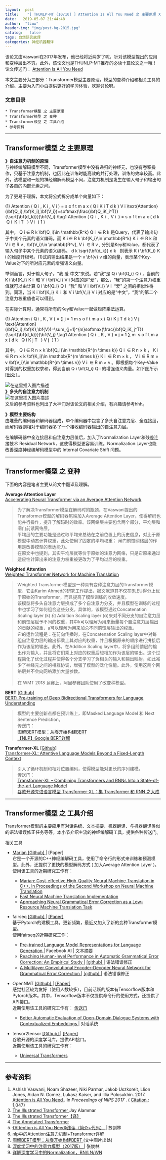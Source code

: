 ```yaml
---
layout:  post
title:    "[ THUNLP-MT (10/10) ] Attention Is All You Need 之 主要原理 X 工具介绍 X 变种 | Transformer模型 + 注意力机制 + 谷歌"
date:   2019-05-07 21:44:48                    
author:  "tzuw"
header-img: "img/post-bg-2015.jpg"
catalog:   false
tags: 自然語言處理
categories: 神经机器翻译
---
```

该论文由Vaswani在2017年发布，他已经将近两岁了呢，针对该模型提出的应用和变种层出不穷。此外，该论文也是THUNLP-MT推荐的必读十篇论文之一哦！  
论文传送门： [ Attention Is All You Need ](http://arxiv.org/abs/1706.03762)

本文主要分为三部分：Transformer模型主要原理，模型的变种介绍和相关工具的介绍。主要为入门小白提供更好的学习体验，欢迎讨论呀。

###  文章目录

    * Transformer模型 之 主要原理 
    * Transformer模型 之 变种 
    * Transformer模型 之 工具介绍 
    * 参考资料 

* * *

##  Transformer模型 之 主要原理

**》自注意力机制的原理**  
与神经编解码模型不同，Transformer模型中没有递归的神经元，也没有卷积操作，只基于注意力机制，也因此在训练时能高效的并行处理，训练的效率较高。此外，该模型和一般的神经编解码模型不同，注意力机制是发生在输入句子和输出句子各自的内部元素之间。

为了更易于理解，本文将公式拆分成单个向量如下：

(1)  Attention  (  Q  i  ,  K  i  ,  V  i  )  =  s  o  f  t  m  a  x  (  Q  i
K  i  T  d  k  )  V  i
\text{Attention}(\bf{Q_i},\bf{K_i},\bf{V_i})=softmax(\frac{\bf{Q_iK_i^T}}{\sqrt{\bf{d_k}}})\bf{V_i}
\tag1  Attention  (  Q  i  ​  ,  K  i  ​  ,  V  i  ​  )  =  s  o  f  t  m  a
x  (  d  k  ​  ​  Q  i  ​  K  i  T  ​  ​  )  V  i  ​  (  1  )

其中，  Q  i  ∈  R  k  \bf{Q_i}\in \mathbb{R^k}  Q  i  ​  ∈  R  k
是Query，代表了输出句子中某个元素的语义编码，而  K  i  ∈  R  k  \bf{K_i}\in \mathbb{R^k}  K  i  ​
∈  R  k  和  V  i  ∈  R  v  ,  \bf{V_i}\in \mathbb{R^v},  V  i  ​  ∈  R  v  ,
分别是Key和Value，都代表了输入句子中某个元素的语义编码。  d  k  \sqrt{\bf{d_k}}  d  k  ​  ​  则表示  K  i
\bf{K_i}  K  i  ​  的维度开根号。(1)式的输出结果是一个  v  \bf{v}  v  维的向量，表示某个Key-Value对下的所对应元素的增强语义向量。

举例而言，对于输入句子，“我 爱 中文”来说。若“我”是  Q  i  \bf{Q_i}  Q  i  ​  ，当前的  K  i  \bf{K_i}  K
i  ​  和  V  i  \bf{V_i}  V  i  ​  对应的是“爱”，那么，“我”的第一个注意力权重值就可以由计算  Q  i
\bf{Q_i}  Q  i  ​  “我” 和  V  i  \bf{V_i}  V  i  ​  “爱” 之间的相似性得到。同理，当  K  i
\bf{K_i}  K  i  ​  和  V  i  \bf{V_i}  V  i  ​  对应的是“中文”，“我”的第二个注意力权重值也可以得到。

在实际计算时，通常将所有的Key和Value一起做矩阵乘法运算。

(1)  Attention  (  Q  i  ,  K  ,  V  )  =  ∑  j  =  1  m  s  o  f  t  m  a  x
(  Q  i  K  j  T  d  k  )  V  j
\text{Attention}(\bf{Q_i},\bf{K},\bf{V})=\sum_{j=1}^{m}softmax(\frac{\bf{Q_iK_j^T}}{\sqrt{\bf{d_k}}})\bf{V_j}
\tag1  Attention  (  Q  i  ​  ,  K  ,  V  )  =  j  =  1  ∑  m  ​  s  o  f  t
m  a  x  (  d  k  ​  ​  Q  i  ​  K  j  T  ​  ​  )  V  j  ​  (  1  )

其中，  Q  i  ∈  R  n  ×  k  \bf{Q_i}\in \mathbb{R^{n \times k}}  Q  i  ​  ∈  R
n  ×  k  ，  K  i  ∈  R  m  ×  k  \bf{K_i}\in \mathbb{R^{m \times k}}  K  i  ​
∈  R  m  ×  k  ，  V  i  ∈  R  m  ×  v  \bf{V_i}\in \mathbb{R^{m \times v}}  V
i  ​  ∈  R  m  ×  v  。即根据每个Key-Value对得到的权重加权求和，得到当前  Q  i  \bf{Q_i}  Q  i  ​
的增强语义向量。如下图所示 [ [出处] ](http://mp.weixin.qq.com/s/HOt11jG0DhhVuFWYhKNXtg) 。

![在这里插入图片描述](http://img-blog.csdnimg.cn/20190505171032364.png?x-oss-process=image/watermark,type_ZmFuZ3poZW5naGVpdGk,shadow_10,text_aHR0cHM6Ly90enV3cGt1LmJsb2cuY3Nkbi5uZXQ=,size_16,color_FFFFFF,t_70#pic_center)  
**》多头的自注意力机制**  
![在这里插入图片描述](http://img-blog.csdnimg.cn/2019050521250866.png)  
文后的参考资料也列出了大神们对该论文的相关介绍，有兴趣请参考hhh。

**》模型主要结构**  
由堆叠的编码器和解码器组成，单个编码器中包含了多头自注意力层、全连接层，而解码器则相对于编码器多了一个接收编码器输出的自注意力层。

在编解码器中全连接层和自注意力层值后，加入了Normalization Layer和残差连接技术 Residual
Network，这使得模型更容易训练。Normalization Layer也能改善深度神经编解码模型中的 Internal Covariate Shift
问题。

* * *

##  Transformer模型 之 变种

下面的内容是笔者主要从论文中翻译及理解。

**Average Attention Layer**  
[ Accelerating Neural Transformer via an Average Attention Network](http://arxiv.org/abs/1805.00631)

> 为了解决Transformer模型在解码时的瓶颈，在Vaswani提出的Transformer模型的解码器尾端加入Average Attention
Layer，使得解码也能并行操作，提升了解码时的效率。该网络层主要包含两个部分，平均层和闸门前馈网络层。  
>  平均层的主要功能是通过取平均来总结在之前位置上的历史信息，对比于原模型中动态计算权重，此处使用了固定的平均权重；
闸门前馈网络层的作用是改善模型的表达能力。  
>  在原文中也提到，其实平均层就等价于原始的注意力网络，只是它原来通过适应性计算出来的注意力权重被更改为了平均过后的权重。

**Weighted Attention**  
[ Weighted Transformer Network for Machine Translation](http://arxiv.org/abs/1711.02132)

> Weighted Transformer模型是一种具有变种注意力层的Transformer模型，它由Karim
Ahmed的研究工作提出，据文献道其不仅在BLEU得分上优于原始的Transformer，而且提高了模型训练的收敛速度。  
>  该模型将多头自注意力层换成了多个自注意力分支，并且模型在训练的过程中也学习了如何组合这些分支。具体的，该模型通过Concatenation
Scaling layer (k) 和 Addition Scaling layer
(α)来对不同分支的自注意力层和前馈层赋予不同的权重，其中k可以理解为用来衡量每个自注意力层输出的贡献的权重，a可以理解为用来加总不同前馈层输出的权重。  
>  它的运作流程是：在前向传播时，在Concatenation Scaling
layer中对每组自注意力层的输出都乘上其对应的权重，并且根据原来的顺序进行拼接后作为该层的输出。此外，在Addition Scaling
layer中，将多组前馈层的输出作为输入，并且将它们乘上对应的权重后想相加作为该层的输出。这个过程简化了优化过程并使得各个分支学习了负相关的输入和输出映射，如此减少了神经元之间的相互协调，增强了模型的泛化性能。此外，使用这两个网络层并不会向网络添加大量参数。  
>  .  
>  在 WMT 2018 竞赛上，阿里参赛团队使用了改变种模型。

**BERT** [ [Github] ](http://github.com/google-research/bert)  
[ BERT: Pre-training of Deep Bidirectional Transformers for Language
Understanding ](http://arxiv.org/abs/1810.04805)

> 模型的主要创新点都在预训练上，即Masked Language Model 和 Next Sentence Prediction。  
>  传送门：  
>  [ 图解BERT模型：从零开始构建BERT ](http://mp.weixin.qq.com/s/HOt11jG0DhhVuFWYhKNXtg)  
>  [ 【NLP】Google BERT详解 ](http://zhuanlan.zhihu.com/p/46652512)

**Transformer-XL** [ [Github] ](http://github.com/kimiyoung/transformer-xl)  
[ Transformer-XL: Attentive Language Models Beyond a Fixed-Length Context](http://arxiv.org/abs/1901.02860)

> 引入了循环机制和相对位置编码，使得模型能对更长的序列建模。  
>  传送门：  
>  [ Transformer-XL – Combining Transformers and RNNs Into a State-of-the-art
Language Model ](http://www.lyrn.ai/2019/01/16/transformer-xl-sota-language-model/)  
>  [ 谷歌开源先进语言模型 Transformer-XL：集 Transformer 和 RNN 之大成](http://www.infoq.cn/article/wt-KaTfcsAv9E7exzIkF)

* * *

##  Transformer模型 之 工具介绍

Transformer模型的主要应用有对话系统、文本摘要、机器翻译、与机器翻译类似的语法错误修正任务等等。本小节介绍主流的神经编解码工具，提供各种传送门。

相关工具

  * [ Marian ](http://marian-nmt.github.io/) [ [Github] ](http://github.com/marian-nmt/marian) | [Paper]   
它是一个开源的C++神经编解码工具，使用了命令行的形式来训练和预测模型。此外，还提供了更快的模型解码方式 ( 加入Average Attention
Layer )。使用该工具的近期研究工作有：

    * [ Marian: Cost-effective High-Quality Neural Machine Translation in C++. In Proceedings of the Second Workshop on Neural Machine Translation ](http://arxiv.org/abs/1805.12096)
    * [ Fast Neural Machine Translation Implementation ](http://arxiv.org/abs/1805.09863)
    * [ Approaching Neural Grammatical Error Correction as a Low-Resource Machine Translation Task ](http://arxiv.org/abs/1804.05940)
  * fairseq [ [Github] ](http://github.com/pytorch/fairseq) | [ [Paper] ](http://www.aclweb.org/anthology/P18-4020)   
基于Pytorch的建模工具。更新频繁，最近又加入了新的变种Transformer模型。  
使用fairseq的近期研究工作：

    * [ Pre-trained Language Model Representations for Language Generation ](http://arxiv.org/pdf/1903.09722.pdf?fbclid=IwAR11P4KK9ninhdkj579oaM2OllbWE6TynuuY8SbHXxod4diXaI9n18C5ARw) | Facebook AI | 文本摘要 
    * [ Reaching Human-level Performance in Automatic Grammatical Error Correction: An Empirical Study ](http://arxiv.org/abs/1807.01270) | [ [github] ](http://github.com/rgcottrell/pytorch-human-performance-gec) | 语法错误修正 
    * [ A Multilayer Convolutional Encoder-Decoder Neural Network for Grammatical Error Correction ](http://www.aaai.org/ocs/index.php/AAAI/AAAI18/paper/viewFile/17308/16137) | [ [github] ](http://github.com/nusnlp/mlconvgec2018) | 语法错误修正 
  * OpenNMT [ [Github] ](http://github.com/OpenNMT/OpenNMT-tf) | [ [Paper] ](http://arxiv.org/abs/1701.02810)   
感觉社区较为友好（使用人数较多），目前活跃的版本有Tensorflow版本和Pytorch版本。其中，Tensorflow版本不仅提供命令行的使用方式，还提供了API接口。  
近期使用该工具的研究工作有： [ 传送门 ](http://opennmt.net/OpenNMT/references/)

    * [ Better Automatic Evaluation of Open-Domain Dialogue Systems with Contextualized Embeddings ](http://arxiv.org/abs/1904.10635) | 对话系统 
  * tensor2tensor [ [Github] ](http://github.com/tensorflow/tensor2tensor) | [ [Paper] ](http://arxiv.org/abs/1803.07416)   
谷歌开源的深度学习库，提供API接口。  
近期使用该工具的研究工作有：

    * [ Universal Transformers ](http://arxiv.org/abs/1807.03819)

* * *

##  参考资料

  1. Ashish Vaswani, Noam Shazeer, Niki Parmar, Jakob Uszkoreit, Llion Jones, Aidan N. Gomez, Lukasz Kaiser, and Illia Polosukhin. 2017. [ Attention is All You Need ](http://papers.nips.cc/paper/7181-attention-is-all-you-need.pdf) . In _Proceedings of NIPS 2017_ . ( [ Citation ](http://scholar.google.com/scholar?cites=2960712678066186980&as_sdt=2005&sciodt=0,5&hl=en) : 1,047) 
  2. [ The Illustrated Transformer ](http://jalammar.github.io/illustrated-transformer/) Jay Alammar 
  3. [ The Illustrated Transformer【译】 ](http://blog.csdn.net/yujianmin1990/article/details/85221271)
  4. [ The Annotated Transformer ](http://nlp.seas.harvard.edu/2018/04/03/attention.html)
  5. [ 《Attention is All You Need》浅读（简介+代码） ](http://kexue.fm/archives/4765) | 苏剑林 
  6. [ nlp中的Attention注意力机制+Transformer详解 ](http://zhuanlan.zhihu.com/p/53682800)
  7. [ 图解BERT模型：从零开始构建BERT ](http://mp.weixin.qq.com/s/HOt11jG0DhhVuFWYhKNXtg) (文中图片出处) 
  8. [ 深度学习中的注意力模型（2017版） ](http://zhuanlan.zhihu.com/p/37601161) | 张俊林 
  9. [ 详解深度学习中的Normalization，BN/LN/WN ](http://zhuanlan.zhihu.com/p/33173246)

